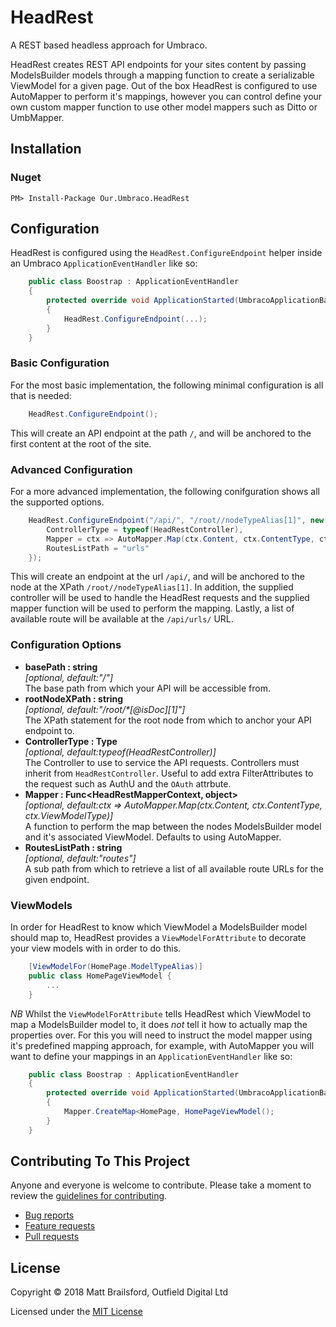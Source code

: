 # HeadRest
A REST based headless approach for Umbraco.

HeadRest creates REST API endpoints for your sites content by passing ModelsBuilder models through a mapping function to create a serializable ViewModel for a given page. Out of the box HeadRest is configured to use AutoMapper to perform it's mappings, however you can control define your own custom mapper function to use other model mappers such as Ditto or UmbMapper.

## Installation

### Nuget

    PM> Install-Package Our.Umbraco.HeadRest

## Configuration
HeadRest is configured using the `HeadRest.ConfigureEndpoint` helper inside an Umbraco `ApplicationEventHandler` like so:
````csharp 
    public class Boostrap : ApplicationEventHandler
    {
        protected override void ApplicationStarted(UmbracoApplicationBase app, ApplicationContext ctx)
        {
            HeadRest.ConfigureEndpoint(...);
        }
    }
````

### Basic Configuration
For the most basic implementation, the following minimal configuration is all that is needed:
````csharp 
    HeadRest.ConfigureEndpoint();
````

This will create an API endpoint at the path `/`, and will be anchored to the first content at the root of the site.

### Advanced Configuration
For a more advanced implementation, the following conifguration shows all the supported options.
````csharp 
    HeadRest.ConfigureEndpoint("/api/", "/root//nodeTypeAlias[1]", new HeadRestOptions {
        ControllerType = typeof(HeadRestController),
        Mapper = ctx => AutoMapper.Map(ctx.Content, ctx.ContentType, ctx.ViewModelType),
        RoutesListPath = "urls"
    });
````
This will create an endpoint at the url `/api/`, and will be anchored to the node at the XPath `/root//nodeTypeAlias[1]`. In addition, the supplied controller will be used to handle the HeadRest requests and the supplied mapper function will be used to perform the mapping. Lastly, a list of available route will be available at the `/api/urls/` URL.

### Configuration Options
* __basePath : string__   
  _[optional, default:"/"]_  
  The base path from which your API will be accessible from.
* __rootNodeXPath : string__   
  _[optional, default:"/root/*[@isDoc][1]"]_  
  The XPath statement for the root node from which to anchor your API endpoint to.
* __ControllerType : Type__   
  _[optional, default:typeof(HeadRestController)]_  
  The Controller to use to service the API requests. Controllers must inherit from `HeadRestController`. Useful to add extra FilterAttributes to the request such as AuthU and the `OAuth` attrbute.
* __Mapper : Func<HeadRestMapperContext, object>__   
  _[optional, default:ctx => AutoMapper.Map(ctx.Content, ctx.ContentType, ctx.ViewModelType)]_  
  A function to perform the map between the nodes ModelsBuilder model and it's associated ViewModel. Defaults to using AutoMapper.
* __RoutesListPath : string__   
  _[optional, default:"routes"]_  
  A sub path from which to retrieve a list of all available route URLs for the given endpoint.

### ViewModels
In order for HeadRest to know which ViewModel a ModelsBuilder model should map to, HeadRest provides a `ViewModelForAttribute` to decorate your view models with in order to do this.
````csharp 
    [ViewModelFor(HomePage.ModelTypeAlias)]
    public class HomePageViewModel {
        ...
    }
````

*NB* Whilst the `ViewModelForAttribute` tells HeadRest which ViewModel to map a ModelsBuilder model to, it does *not* tell it how to actually map the properties over. For this you will need to instruct the model mapper using it's predefined mapping approach, for example, with AutoMapper you will want to define your mappings in an `ApplicationEventHandler` like so:
````csharp 
    public class Boostrap : ApplicationEventHandler
    {
        protected override void ApplicationStarted(UmbracoApplicationBase app, ApplicationContext ctx)
        {
            Mapper.CreateMap<HomePage, HomePageViewModel();
        }
    }
````

## Contributing To This Project

Anyone and everyone is welcome to contribute. Please take a moment to review the [guidelines for contributing](CONTRIBUTING.md).

* [Bug reports](CONTRIBUTING.md#bugs)
* [Feature requests](CONTRIBUTING.md#features)
* [Pull requests](CONTRIBUTING.md#pull-requests)

## License

Copyright &copy; 2018 Matt Brailsford, Outfield Digital Ltd 

Licensed under the [MIT License](LICENSE)

